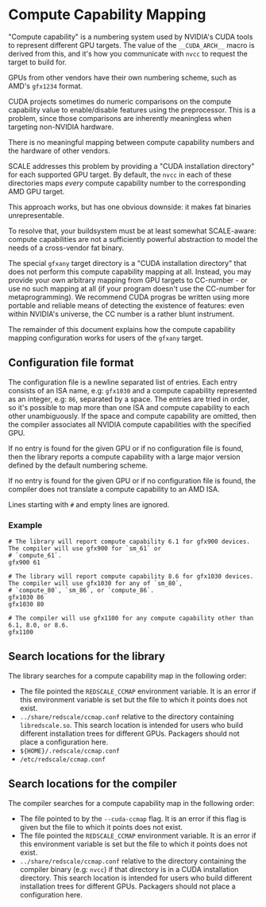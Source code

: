 # Compute Capability Mapping

"Compute capability" is a numbering system used by NVIDIA's CUDA tools to
represent different GPU targets. The value of the `__CUDA_ARCH__` macro is
derived from this, and it's how you communicate with `nvcc` to request the
target to build for.

GPUs from other vendors have their own numbering scheme, such as AMD's 
`gfx1234` format.

CUDA projects sometimes do numeric comparisons on the compute capability 
value to enable/disable features using the preprocessor. This is a problem, 
since those comparisons are inherently meaningless when targeting non-NVIDIA 
hardware.

There is no meaningful mapping between compute capability numbers and the 
hardware of other vendors.

SCALE addresses this problem by providing a "CUDA installation directory" 
for each supported GPU target. By default, the `nvcc` in each of these 
directories maps *every* compute capability number to the corresponding AMD 
GPU target.

This approach works, but has one obvious downside: it makes fat binaries 
unrepresentable.

To resolve that, your buildsystem must be at least somewhat SCALE-aware: 
compute capabilities are not a sufficiently powerful abstraction to model 
the needs of a cross-vendor fat binary.

The special `gfxany` target directory is a "CUDA installation directory" 
that does not perform this compute capability mapping at all. Instead, you 
may provide your own arbitrary mapping from GPU targets to CC-number - or 
use no such mapping at all (if your program doesn't use the CC-number for 
metaprogramming). We recommend CUDA progras be written using more portable 
and reliable means of detecting the existence of features: even within 
NVIDIA's universe, the CC number is a rather blunt instrument.

The remainder of this document explains how the compute capability mapping 
configuration works for users of the `gfxany` target.

## Configuration file format

The configuration file is a newline separated list of entries. Each entry
consists of an ISA name, e.g: `gfx1030` and a
compute capability represented as an integer, e.g: `86`, separated by a space.
The entries are tried in order, so it's
possible to map more than one ISA and compute capability to each other
unambiguously. If the space and compute
capability are omitted, then the compiler associates all NVIDIA compute
capabilities with the specified GPU.

If no entry is found for the given GPU or if no configuration file is found,
then the library reports a compute
capability with a large major version defined by the default numbering scheme.

If no entry is found for the given GPU or if no configuration file is found, the
compiler does not translate a compute
capability to an AMD ISA.

Lines starting with `#` and empty lines are ignored.

### Example

```
# The library will report compute capability 6.1 for gfx900 devices. The compiler will use gfx900 for `sm_61` or
# `compute_61`.
gfx900 61

# The library will report compute capability 8.6 for gfx1030 devices. The compiler will use gfx1030 for any of `sm_80`,
# `compute_80`, `sm_86`, or `compute_86`.
gfx1030 86
gfx1030 80

# The compiler will use gfx1100 for any compute capability other than 6.1, 8.0, or 8.6.
gfx1100
```

## Search locations for the library

The library searches for a compute capability map in the following order:

- The file pointed the `REDSCALE_CCMAP` environment variable. It is an error if
  this environment variable is set but the
  file to which it points does not exist.
- `../share/redscale/ccmap.conf` relative to the directory
  containing `libredscale.so`. This search location is intended
  for users who build different installation trees for different GPUs. Packagers
  should not place a configuration here.
- `${HOME}/.redscale/ccmap.conf`
- `/etc/redscale/ccmap.conf`

## Search locations for the compiler

The compiler searches for a compute capability map in the following order:

- The file pointed to by the `--cuda-ccmap` flag. It is an error if this flag is
  given but the file to which it points
  does not exist.
- The file pointed the `REDSCALE_CCMAP` environment variable. It is an error if
  this environment variable is set but the
  file to which it points does not exist.
- `../share/redscale/ccmap.conf` relative to the directory containing the
  compiler binary (e.g: `nvcc`) if that
  directory is in a CUDA installation directory. This search location is
  intended for users who build different
  installation trees for different GPUs. Packagers should not place a
  configuration here.
